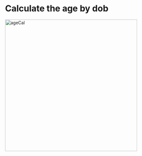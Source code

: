 # Calculate the age by dob

<img width="431" alt="ageCal" src="https://github.com/DilshanaRanawake/Js_AgeCalculator/assets/117990945/be17c5aa-c416-4fae-a9f1-2c138aae7fdf">
